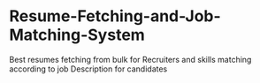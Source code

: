 # Resume-Fetching-and-Job-Matching-System
Best resumes fetching from bulk for Recruiters and skills matching according to job Description for candidates
